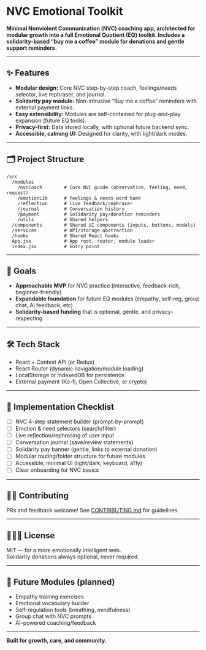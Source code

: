 # NVC Emotional Toolkit

**Minimal Nonviolent Communication (NVC) coaching app, architected for modular growth into a full Emotional Quotient (EQ) toolkit. Includes a solidarity-based “buy me a coffee” module for donations and gentle support reminders.**

---

## ✨ Features

- **Modular design:** Core NVC step-by-step coach, feelings/needs selector, live rephraser, and journal.
- **Solidarity pay module:** Non-intrusive “Buy me a coffee” reminders with external payment links.
- **Easy extensibility:** Modules are self-contained for plug-and-play expansion (future EQ tools).
- **Privacy-first:** Data stored locally, with optional future backend sync.
- **Accessible, calming UI:** Designed for clarity, with light/dark modes.

---

## 🗂️ Project Structure

```
/src
  /modules
    /nvcCoach        # Core NVC guide (observation, feeling, need, request)
    /emotionLib      # Feelings & needs word bank
    /reflection      # Live feedback/rephraser
    /journal         # Conversation history
    /payment         # Solidarity pay/donation reminders
    /utils           # Shared helpers
  /components        # Shared UI components (inputs, buttons, modals)
  /services          # API/storage abstraction
  /hooks             # Shared React hooks
  App.jsx            # App root, router, module loader
  index.jsx          # Entry point
```

---

## 🚀 Goals

- **Approachable MVP** for NVC practice (interactive, feedback-rich, beginner-friendly)
- **Expandable foundation** for future EQ modules (empathy, self-reg, group chat, AI feedback, etc)
- **Solidarity-based funding** that is optional, gentle, and privacy-respecting

---

## 🛠️ Tech Stack

- React + Context API (or Redux)
- React Router (dynamic navigation/module loading)
- LocalStorage or IndexedDB for persistence
- External payment (Ko-fi, Open Collective, or crypto)

---

## 📝 Implementation Checklist

- [ ] NVC 4-step statement builder (prompt-by-prompt)
- [ ] Emotion & need selectors (search/filter)
- [ ] Live reflection/rephrasing of user input
- [ ] Conversation journal (save/review statements)
- [ ] Solidarity pay banner (gentle, links to external donation)
- [ ] Modular routing/folder structure for future modules
- [ ] Accessible, minimal UI (light/dark, keyboard, a11y)
- [ ] Clear onboarding for NVC basics

---

## 👩‍💻 Contributing

PRs and feedback welcome! See [CONTRIBUTING.md](CONTRIBUTING.md) for guidelines.

---

## 🧑‍🤝‍🧑 License

MIT — for a more emotionally intelligent web.  
Solidarity donations always optional, never required.

---

## 🌱 Future Modules (planned)

- Empathy training exercises
- Emotional vocabulary builder
- Self-regulation tools (breathing, mindfulness)
- Group chat with NVC prompts
- AI-powered coaching/feedback

---

**Built for growth, care, and community.**